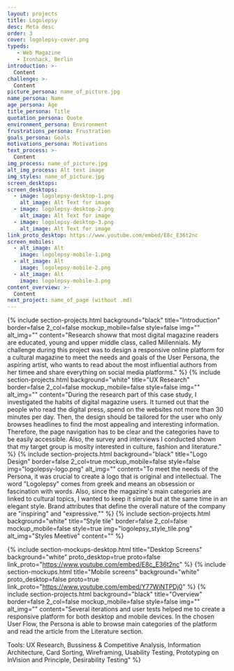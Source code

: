 ```yaml
---
layout: projects
title: Logolepsy
desc: Meta desc
order: 3
cover: logolepsy-cover.png
typeds:
   - Web Magazine
   - Ironhack, Berlin
introduction: >-
  Content
challenge: >-
  Content
picture_persona: name_of_picture.jpg
name_persona: Name
age_persona: Age
title_persona: Title
quotation_persona: Quote
environment_persona: Environment
frustrations_persona: Frustration
goals_persona: Goals
motivations_persona: Motivations
text_process: >-
  Content
img_process: name_of_picture.jpg
alt_img_process: Alt text image
img_styles: name_of_picture.jpg
screen_desktops:
screen_desktops:
  - image: logolepsy-desktop-1.png
    alt_image: Alt Text for image
  - image: logolepsy-desktop-2.png
    alt_image: Alt Text for image
  - image: logolepsy-desktop-3.png
    alt_image: Alt Text for image
link_proto_desktop: https://www.youtube.com/embed/E8c_E36t2nc
screen_mobiles:
  - alt_image: Alt
    image: logolepsy-mobile-1.png
  - alt_image: Alt
    image: logolepsy-mobile-2.png
  - alt_image: Alt
    image: logolepsy-mobile-3.png
content_overview: >-
  Content
next_project: name_of_page (without .md)
---
```

{%
     include section-projects.html
     background="black"
     title="Introduction"
     border=false
     2_col=false
     mockup_mobile=false
     style=false
     img=""
     alt_img=""
     content="Research showw that most digital magazine readers are educated, young and upper middle class, called Millennials. My challenge during this project was to design a responsive online platform for a cultural magazine to meet the needs and goals of the User Persona, the aspiring artist, who wants to read about the most influential authors from her timee and share everything on social media platforms."
%}
{%
     include section-projects.html
     background="white"
     title="UX Research"
     border=false
     2_col=false
     mockup_mobile=false
     style=false
     img=""
     alt_img=""
     content="During the research part of this case study, I investigated the habits of digital magazine users. It turned out that the people who read the digital press, spend on the websites not more than 30 minutes per day. Then, the design should be tailored for the user who only browses headlines to find the most appealing and interesting information. Therefore, the page navigation has to be clear and the categories have to be easily accessible. Also, the survey and interviews I conducted shown that my target group is moslty interested in culture, fashion and literature."
%}
{%
     include section-projects.html
     background="black"
     title="Logo Design"
     border=false
     2_col=true
     mockup_mobile=false
     style=false
     img="logolepsy-logo.png"
     alt_img=""
     content="To meet the needs of the Persona, it was crucial to create a logo that is original and intellectual. The word \"Logolepsy\" comes from greek and means an obsession or fascination with words. Also, since the magazine's main categories are linked to cultural topics, I wanted to keep it simple but at the same time in an elegant style. Brand attributes that define the overall nature of the company are \"inspiring\" and \"expressive.\""
%}
{%
     include section-projects.html
     background="white"
     title="Style tile"
     border=false
     2_col=false
     mockup_mobile=false
     style=true
     img="logolepsy_style_tile.png"
     alt_img="Styles Meetive"
     content=""
%}

{%
     include section-mockups-desktop.html
     title="Desktop Screens"
     background="white"
     proto_desktop=true
     proto=false
     link_proto="https://www.youtube.com/embed/E8c_E36t2nc"
%}
{%
     include section-mockups.html
     title="Mobile screens"
     background="white"
     proto_desktop=false
     proto=true
     link_proto="https://www.youtube.com/embed/Y77WiNTPDj0"
%}
{%
     include section-projects.html
     background="black"
     title="Overview"
     border=false
     2_col=false
     mockup_mobile=false
     style=false
     img=""
     alt_img=""
     content="Several iterations and user tests helped me to create a responsive platform for both desktop and mobile devices. In the chosen User Flow, the Persona is able to browse main categories of the platform and read the article from the Literature section. 

Tools: UX Research, Bussiness & Competitive Analysis, Information Architecture, Card Sorting, Wireframing, Usability Testing, Prototyping on InVision and Principle, Desirability Testing"
%}